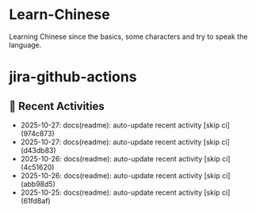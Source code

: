 # Learn-Chinese
Learning Chinese since the basics, some characters and try to speak the language.

# jira-github-actions
## 📌 Recent Activities
<!--START_SECTION:activity-->
- 2025-10-27: docs(readme): auto-update recent activity [skip ci] (974c873)
- 2025-10-27: docs(readme): auto-update recent activity [skip ci] (d43db83)
- 2025-10-26: docs(readme): auto-update recent activity [skip ci] (4c51620)
- 2025-10-26: docs(readme): auto-update recent activity [skip ci] (abb98d5)
- 2025-10-25: docs(readme): auto-update recent activity [skip ci] (61fd8af)
<!--END_SECTION:activity-->
